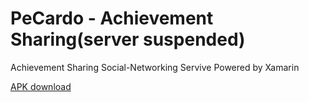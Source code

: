 # PeCardo - Achievement Sharing(server suspended)
Achievement Sharing Social-Networking Servive Powered by Xamarin

[APK download](https://github.com/egbaydarov/Client_coursach/raw/master/IDO_Client/IDO_Client.Android/bin/Debug/com.voradyab.idoclient.apk)

